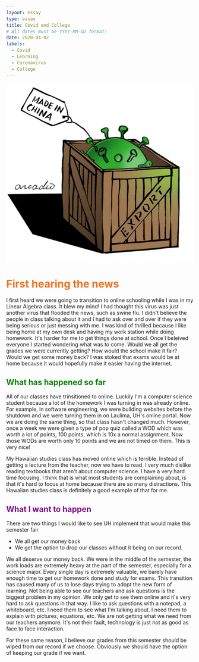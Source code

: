 ```yaml
---
layout: essay
type: essay
title: Covid and College
# All dates must be YYYY-MM-DD format!
date: 2020-04-02
labels:
  - Covid
  - Learning
  - Coronavirus
  - College
---
```


<img class="ui left medium floated image" src="../images/covid.jpg">

<h1 style="color: #F2711C">First hearing the news</h1>
  I first heard we were going to transition to online schooling while I was in my Linear Algebra class.  It blew my mind!  I had thought this virus was just another virus that flooded the news, such as swine flu. I didn't believe the people in class talking about it and I had to ask over and over if they were being serious or just messing with me.  I was kind of thrilled because I like being home at my own desk and having my work station while doing homework. It's harder for me to get things done at school.  Once I beleived everyone I started wondering what was to come.  Would we all get the grades we were currently getting? How would the school make it fair?  Would we get some money back? I was stoked that exams would be at home because it would hopefully make it easier having the internet.
  
<h2 style="color: green">What has happened so far</h2>
  All of our classes have trinsitioned to online.  Luckily I'm a computer science student because a lot of the homework I was turning in was already online.  For example, in software engineering, we were building websites before the shutdown and we were turning them in on Laulima, UH's online portal.  Now we are doing the same thing, so that class hasn't changed much.  However, once a week we were given a type of pop quiz called a WOD which was worth a lot of points, 100 points, which is 10x a normal assignment.  Now those WODs are worth only 10 points and we are not timed on them.  This is very nice!
  
  My Hawaiian studies class has moved online which is terrible.  Instead of getting a lecture from the teacher, now we have to read.  I very much dislike reading textbooks that aren't about computer science.  I have a very hard time focusing.  I think that is what most students are complaining about, is that it's hard to focus at home because there are so many distractions.  This Hawaiian studies class is definitely a good example of that for me.
  
 <h2 style="color: purple">What I want to happen</h2>
 There are two things I would like to see UH implement that would make this semester fair
 <ul>
  <li>We all get our money back</li>
  <li>We get the option to drop our classes without it being on our record.</li>
  </ul>
  
 We all deserve our money back.  We were in the middle of the semester, the work loads are extremely heavy at the part of the semester, especially for a science major.  Every single day is extremely valuable, we barely have enough time to get our homework done and study for exams.  This transition has caused many of us to lose days trying to adopt the new form of learning.  Not being able to see our teachers and ask questions is the biggest problem in my opinion.  We only get to see them online and it's very hard to ask questions in that way.  I like to ask questions with a notepad, a whiteboard, etc. I need them to see what I'm talking about.  I need them to explain with pictures, equations, etc.  We are not getting what we need from our teachers anymore.  It's not their fault, technology is just not as good as face to face interaction.

For these same reason, I believe our grades from this semester should be wiped from our record if we choose.  Obviously we should have the option of keeping our grade if we want.
